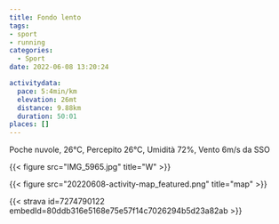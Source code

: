 ```yaml
---
title: Fondo lento
tags:
- sport
- running
categories: 
  - Sport
date: 2022-06-08 13:20:24

activitydata:
  pace: 5:4min/km
  elevation: 26mt
  distance: 9.88km
  duration: 50:01
places: []
---
```


Poche nuvole, 26°C, Percepito 26°C, Umidità 72%, Vento 6m/s da SSO

{{< figure src="IMG_5965.jpg" title="W" >}}

<!--more-->


{{<  figure src="20220608-activity-map_featured.png" title="map" >}}


{{< strava id=7274790122 embedId=80ddb316e5168e75e57f14c7026294b5d23a82ab >}}
